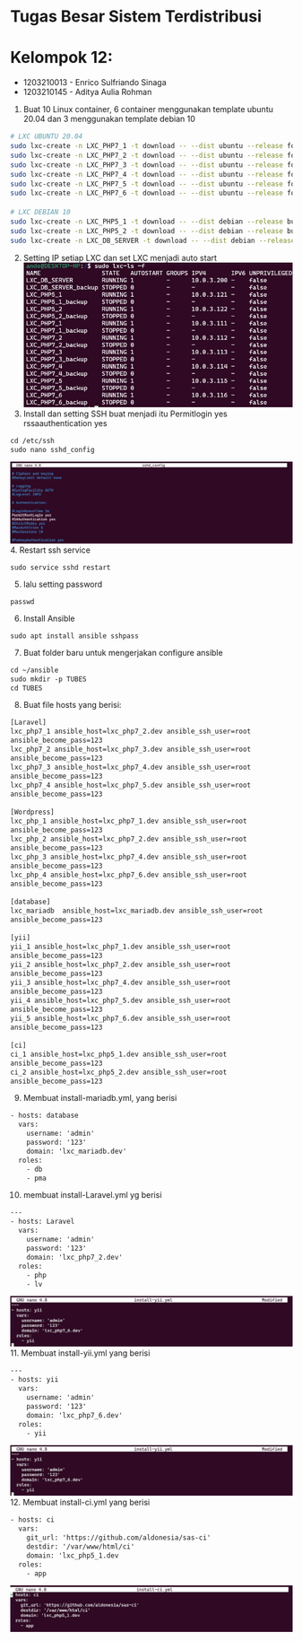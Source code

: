 # Tugas Besar Sistem Terdistribusi
# Kelompok 12:
- 1203210013 - Enrico Sulfriando Sinaga
- 1203210145 - Aditya Aulia Rohman

1. Buat 10 Linux container, 6 container menggunakan template ubuntu 20.04 dan 3 menggunakan template debian 10
```sh
# LXC UBUNTU 20.04
sudo lxc-create -n LXC_PHP7_1 -t download -- --dist ubuntu --release focal --arch amd64 --force-cache --server images.linuxcontainers.org
sudo lxc-create -n LXC_PHP7_2 -t download -- --dist ubuntu --release focal --arch amd64 --force-cache --server images.linuxcontainers.org
sudo lxc-create -n LXC_PHP7_3 -t download -- --dist ubuntu --release focal --arch amd64 --force-cache --server images.linuxcontainers.org
sudo lxc-create -n LXC_PHP7_4 -t download -- --dist ubuntu --release focal --arch amd64 --force-cache --server images.linuxcontainers.org
sudo lxc-create -n LXC_PHP7_5 -t download -- --dist ubuntu --release focal --arch amd64 --force-cache --server images.linuxcontainers.org
sudo lxc-create -n LXC_PHP7_6 -t download -- --dist ubuntu --release focal --arch amd64 --force-cache --server images.linuxcontainers.org

# LXC DEBIAN 10 
sudo lxc-create -n LXC_PHP5_1 -t download -- --dist debian --release buster --arch amd64 --force-cache --server images.linuxcontainers.org
sudo lxc-create -n LXC_PHP5_2 -t download -- --dist debian --release buster --arch amd64 --force-cache --server images.linuxcontainers.org
sudo lxc-create -n LXC_DB_SERVER -t download -- --dist debian --release buster --arch amd64 --force-cache --server images.linuxcontainers.org
```

2. Setting IP setiap LXC dan set LXC menjadi auto start
![Setting!](assets/SettingIPLXC.jpeg)
3. Install dan setting SSH buat menjadi itu Permitlogin yes
rssaauthentication yes
```
cd /etc/ssh
sudo nano sshd_config
```
![Setting!](assets/sshdconfig.jpeg)
4. Restart ssh service
```
sudo service sshd restart
```
5. lalu setting password
```
passwd
```
6. Install Ansible
```
sudo apt install ansible sshpass
```
7. Buat folder baru untuk mengerjakan configure ansible 
```
cd ~/ansible
sudo mkdir -p TUBES
cd TUBES
```
8. Buat file hosts yang berisi:
```
[Laravel]
lxc_php7_1 ansible_host=lxc_php7_2.dev ansible_ssh_user=root ansible_become_pass=123
lxc_php7_2 ansible_host=lxc_php7_3.dev ansible_ssh_user=root ansible_become_pass=123
lxc_php7_3 ansible_host=lxc_php7_4.dev ansible_ssh_user=root ansible_become_pass=123
lxc_php7_4 ansible_host=lxc_php7_5.dev ansible_ssh_user=root ansible_become_pass=123

[Wordpress]
lxc_php_1 ansible_host=lxc_php7_1.dev ansible_ssh_user=root ansible_become_pass=123
lxc_php_2 ansible_host=lxc_php7_2.dev ansible_ssh_user=root ansible_become_pass=123
lxc_php_3 ansible_host=lxc_php7_4.dev ansible_ssh_user=root ansible_become_pass=123
lxc_php_4 ansible_host=lxc_php7_6.dev ansible_ssh_user=root ansible_become_pass=123

[database]
lxc_mariadb  ansible_host=lxc_mariadb.dev ansible_ssh_user=root ansible_become_pass=123

[yii]
yii_1 ansible_host=lxc_php7_1.dev ansible_ssh_user=root ansible_become_pass=123
yii_2 ansible_host=lxc_php7_2.dev ansible_ssh_user=root ansible_become_pass=123
yii_3 ansible_host=lxc_php7_4.dev ansible_ssh_user=root ansible_become_pass=123
yii_4 ansible_host=lxc_php7_5.dev ansible_ssh_user=root ansible_become_pass=123
yii_5 ansible_host=lxc_php7_6.dev ansible_ssh_user=root ansible_become_pass=123

[ci]
ci_1 ansible_host=lxc_php5_1.dev ansible_ssh_user=root ansible_become_pass=123
ci_2 ansible_host=lxc_php5_2.dev ansible_ssh_user=root ansible_become_pass=123
```
9. Membuat install-mariadb.yml, yang berisi
```
- hosts: database
  vars:
    username: 'admin'
    password: '123'
    domain: 'lxc_mariadb.dev'
  roles:
    - db
    - pma
```
10. membuat install-Laravel.yml yg berisi 
```
---
- hosts: Laravel
  vars:
    username: 'admin'
    password: '123'
    domain: 'lxc_php7_2.dev'
  roles:
    - php
    - lv
```
![Setting!](assets/installlaravelyml.jpeg)
11. Membuat install-yii.yml yang berisi
```
---
- hosts: yii
  vars:
    username: 'admin'
    password: '123'
    domain: 'lxc_php7_6.dev'
  roles:
    - yii
```
![Setting!](assets/installyiiyml.jpeg)
12. Membuat install-ci.yml yang berisi
```
- hosts: ci
  vars:
    git_url: 'https://github.com/aldonesia/sas-ci'
    destdir: '/var/www/html/ci'
    domain: 'lxc_php5_1.dev
  roles:
    - app
```
![Setting!](assets/installlaravelci.jpeg)
